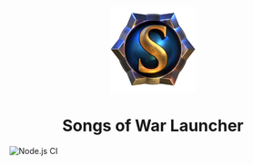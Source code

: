 <p align="center"><img src="./app/assets/images/SealCircle.png" width="150px" height="150px" alt="aventium softworks"></p>

<h1 align="center">Songs of War Launcher</h1>


![Node.js CI](https://github.com/Songs-of-War/Songs-Of-War-Launcher/workflows/Node.js%20CI/badge.svg)
